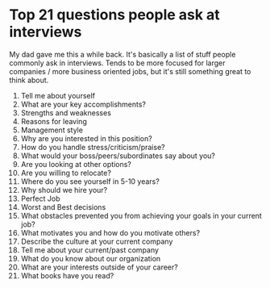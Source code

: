 # Top 21 questions people ask at interviews

My dad gave me this a while back. It's basically a list of stuff people commonly ask in interviews. Tends to be more focused for larger companies / more business oriented jobs, but it's still something great to think about.

 1. Tell me about yourself
 2. What are your key accomplishments?
 3. Strengths and weaknesses
 4. Reasons for leaving
 5. Management style
 6. Why are you interested in this position?
 7. How do you handle stress/criticism/praise?
 8. What would your boss/peers/subordinates say about you?
 9. Are you looking at other options?
 10. Are you willing to relocate?
 11. Where do you see yourself in 5-10 years?
 12. Why should we hire your?
 13. Perfect Job
 14. Worst and Best decisions
 15. What obstacles prevented you from achieving your goals in your current job?
 16. What motivates you and how do you motivate others?
 17. Describe the culture at your current company
 18. Tell me about your current/past company
 19. What do you know about our organization
 20. What are your interests outside of your career?
 21. What books have you read?
